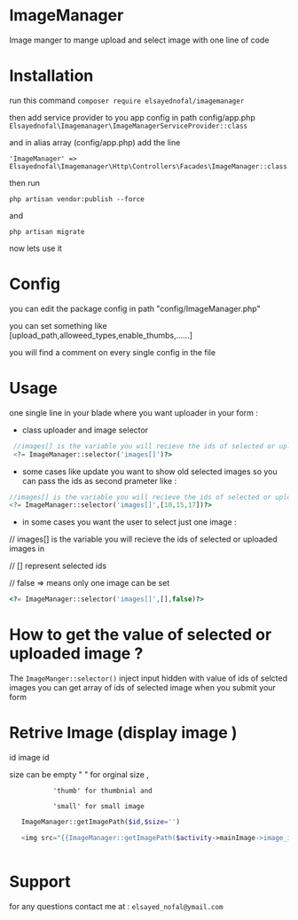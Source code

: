 # ImageManager
Image manger to mange upload and select image with one line of code

# Installation

run this command 
` composer require elsayednofal/imagemanager `

  then add service provider to you app config in path config/app.php
` Elsayednofal\Imagemanager\ImageManagerServiceProvider::class ` 

  and in alias array (config/app.php) add the line 

` 'ImageManager' => Elsayednofal\Imagemanager\Http\Controllers\Facades\ImageManager::class `


 then run
 
` php artisan vendor:publish --force ` 

and

` php artisan migrate `

 
 now lets use it 
 
# Config

you can  edit the package config in path "config/ImageManager.php"

you can set something like [upload_path,alloweed_types,enable_thumbs,......]

you will find a comment on every single config in the file
 
 
# Usage
one single line in your blade where you want uploader in your form :

- class uploader and image selector 
```php  
 //images[] is the variable you will recieve the ids of selected or uploaded images in 
 <?= ImageManager::selector('images[]')?>
 ``` 
 
- some cases like update you want to show old selected images so you can pass the ids as second prameter like :
 ```php  
 //images[] is the variable you will recieve the ids of selected or uploaded images in 
 <?= ImageManager::selector('images[]',[10,15,17])?>
 ``` 
 
- in some cases you want the user to select just one image : 

 // images[] is the variable you will recieve the ids of selected or uploaded images in 
 
 // [] represent selected ids
 
 // false => means only one image can be set
 
 
  ```php  
 <?= ImageManager::selector('images[]',[],false)?>
 ```
 
  # How to get the value of selected or uploaded image ?
  The `ImageManger::selector()` inject input hidden with value of ids of selcted images 
  you can get array of ids of selected image when you submit your form 
  
 # Retrive Image (display image )
id image id 

size can be empty " " for orginal size , 

               'thumb' for thumbnial and 
               
               'small' for small image 
               
               
```php
   ImageManager::getImagePath($id,$size='')

   <img src="{{ImageManager::getImagePath($activity->mainImage->image_id,'small')}}" />
   
```


# Support

 for any questions contact me at : `elsayed_nofal@ymail.com`
 
